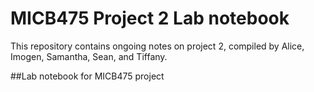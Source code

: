 # MICB475 Project 2 Lab notebook
This repository contains ongoing notes on project 2, compiled by Alice, Imogen, Samantha, Sean, and Tiffany.

##Lab notebook for MICB475 project
